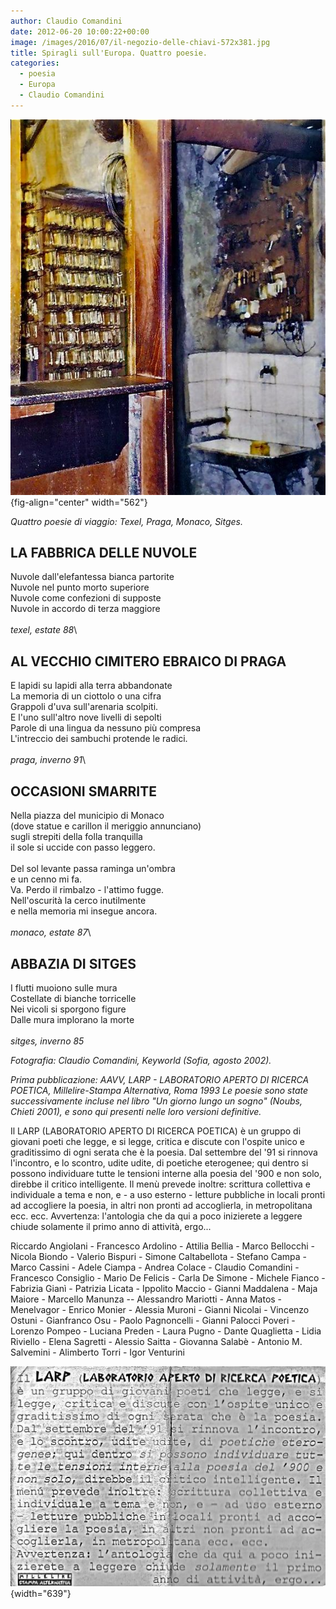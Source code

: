 ```yaml
---
author: Claudio Comandini
date: 2012-06-20 10:00:22+00:00
image: /images/2016/07/il-negozio-delle-chiavi-572x381.jpg
title: Spiragli sull'Europa. Quattro poesie.
categories:
  - poesia
  - Europa
  - Claudio Comandini
---
```


![](images/il_negozio_delle_chiavi-01.jpg){fig-align="center" width="562"}

*Quattro poesie di viaggio: Texel, Praga, Monaco, Sitges.*

## LA FABBRICA DELLE NUVOLE

Nuvole dall'elefantessa bianca partorite\
Nuvole nel punto morto superiore\
Nuvole come confezioni di supposte\
Nuvole in accordo di terza maggiore\
\
*texel, estate 88*\

## AL VECCHIO CIMITERO EBRAICO DI PRAGA

E lapidi su lapidi alla terra abbandonate\
La memoria di un ciottolo o una cifra\
Grappoli d'uva sull'arenaria scolpiti.\
E l'uno sull'altro nove livelli di sepolti\
Parole di una lingua da nessuno più compresa\
L'intreccio dei sambuchi protende le radici.\
\
*praga, inverno 91*\

## OCCASIONI SMARRITE

Nella piazza del municipio di Monaco\
(dove statue e carillon il meriggio annunciano)\
sugli strepiti della folla tranquilla\
il sole si uccide con passo leggero.\
\
Del sol levante passa raminga un'ombra\
e un cenno mi fa.\
Va. Perdo il rimbalzo - l'attimo fugge.\
Nell'oscurità la cerco inutilmente\
e nella memoria mi insegue ancora.\
\
*monaco, estate 87*\

## ABBAZIA DI SITGES

I flutti muoiono sulle mura\
Costellate di bianche torricelle\
Nei vicoli si sporgono figure\
Dalle mura implorano la morte\
\
*sitges, inverno 85*

*Fotografia: Claudio Comandini, Keyworld (Sofia, agosto 2002).*

*Prima pubblicazione: AAVV, LARP - LABORATORIO APERTO DI RICERCA POETICA, Millelire-Stampa Alternativa, Roma 1993 Le poesie sono state successivamente incluse nel libro "Un giorno lungo un sogno" (Noubs, Chieti 2001), e sono qui presenti nelle loro versioni definitive.*

Il LARP (LABORATORIO APERTO DI RICERCA POETICA) è un gruppo di giovani poeti che legge, e si legge, critica e discute con l'ospite unico e graditissimo di ogni serata che è la poesia. Dal settembre del '91 si rinnova l'incontro, e lo scontro, udite udite, di poetiche eterogenee; qui dentro si possono individuare tutte le tensioni interne alla poesia del '900 e non solo, direbbe il critico intelligente. Il menù prevede inoltre: scrittura collettiva e individuale a tema e non, e - a uso esterno - letture pubbliche in locali pronti ad accogliere la poesia, in altri non pronti ad accoglierla, in metropolitana ecc. ecc. Avvertenza: l'antologia che da qui a poco inizierete a leggere chiude solamente il primo anno di attività, ergo...

Riccardo Angiolani - Francesco Ardolino - Attilia Bellia - Marco Bellocchi - Nicola Biondo - Valerio Bispuri - Simone Caltabellota - Stefano Campa - Marco Cassini - Adele Ciampa - Andrea Colace - Claudio Comandini - Francesco Consiglio - Mario De Felicis - Carla De Simone - Michele Fianco - Fabrizia Gianì - Patrizia Licata - Ippolito Maccio - Gianni Maddalena - Maja Maiore - Marcello Manunza -- Alessandro Mariotti - Anna Matos - Menelvagor - Enrico Monier - Alessia Muroni - Gianni Nicolai - Vincenzo Ostuni - Gianfranco Osu - Paolo Pagnoncelli - Gianni Palocci Poveri - Lorenzo Pompeo - Luciana Preden - Laura Pugno - Dante Quaglietta - Lidia Riviello - Elena Sagretti - Alessio Saitta - Giovanna Salabè - Antonio M. Salvemini - Alimberto Torri - Igor Venturini

![](images/Laboratorio%20Aperto%20di%20Ricerca%20Poetica%20(poesie,%201993).jpg){width="639"}
